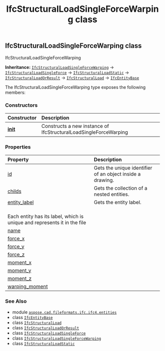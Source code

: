 ﻿---
title: IfcStructuralLoadSingleForceWarping class
second_title: Aspose.CAD for Python via .NET API References
description: 
type: docs
weight: 6500
url: /python-net/aspose.cad.fileformats.ifc.ifc4.entities/ifcstructuralloadsingleforcewarping/
is_root: false
---

## IfcStructuralLoadSingleForceWarping class

IfcStructuralLoadSingleForceWarping



**Inheritance:** [`IfcStructuralLoadSingleForceWarping`](/cad/python-net/aspose.cad.fileformats.ifc.ifc4.entities/ifcstructuralloadsingleforcewarping) → 
[`IfcStructuralLoadSingleForce`](/cad/python-net/aspose.cad.fileformats.ifc.ifc4.entities/ifcstructuralloadsingleforce) → 
[`IfcStructuralLoadStatic`](/cad/python-net/aspose.cad.fileformats.ifc.ifc4.entities/ifcstructuralloadstatic) → 
[`IfcStructuralLoadOrResult`](/cad/python-net/aspose.cad.fileformats.ifc.ifc4.entities/ifcstructuralloadorresult) → 
[`IfcStructuralLoad`](/cad/python-net/aspose.cad.fileformats.ifc.ifc4.entities/ifcstructuralload) → 
[`IfcEntityBase`](/cad/python-net/aspose.cad.fileformats.ifc/ifcentitybase)



The IfcStructuralLoadSingleForceWarping type exposes the following members:

### Constructors
| Constructor | Description |
| :- | :- |
| [__init__](/cad/python-net/aspose.cad.fileformats.ifc.ifc4.entities/ifcstructuralloadsingleforcewarping/__init__/#) | Constructs a new instance of IfcStructuralLoadSingleForceWarping |


### Properties
| Property | Description |
| :- | :- |
| [id](/cad/python-net/aspose.cad.fileformats.ifc.ifc4.entities/ifcstructuralloadsingleforcewarping/id) | Gets the unique identifier of an object inside a drawing. |
| [childs](/cad/python-net/aspose.cad.fileformats.ifc.ifc4.entities/ifcstructuralloadsingleforcewarping/childs) | Gets the collection of a nested entities. |
| [entity_label](/cad/python-net/aspose.cad.fileformats.ifc.ifc4.entities/ifcstructuralloadsingleforcewarping/entity_label) | Gets the entity label.<br/>Each entity has its label, which is unique and represents it in the file |
| [name](/cad/python-net/aspose.cad.fileformats.ifc.ifc4.entities/ifcstructuralloadsingleforcewarping/name) |  |
| [force_x](/cad/python-net/aspose.cad.fileformats.ifc.ifc4.entities/ifcstructuralloadsingleforcewarping/force_x) |  |
| [force_y](/cad/python-net/aspose.cad.fileformats.ifc.ifc4.entities/ifcstructuralloadsingleforcewarping/force_y) |  |
| [force_z](/cad/python-net/aspose.cad.fileformats.ifc.ifc4.entities/ifcstructuralloadsingleforcewarping/force_z) |  |
| [moment_x](/cad/python-net/aspose.cad.fileformats.ifc.ifc4.entities/ifcstructuralloadsingleforcewarping/moment_x) |  |
| [moment_y](/cad/python-net/aspose.cad.fileformats.ifc.ifc4.entities/ifcstructuralloadsingleforcewarping/moment_y) |  |
| [moment_z](/cad/python-net/aspose.cad.fileformats.ifc.ifc4.entities/ifcstructuralloadsingleforcewarping/moment_z) |  |
| [warping_moment](/cad/python-net/aspose.cad.fileformats.ifc.ifc4.entities/ifcstructuralloadsingleforcewarping/warping_moment) |  |



### See Also
* module [`aspose.cad.fileformats.ifc.ifc4.entities`](..)
* class [`IfcEntityBase`](/cad/python-net/aspose.cad.fileformats.ifc/ifcentitybase)
* class [`IfcStructuralLoad`](/cad/python-net/aspose.cad.fileformats.ifc.ifc4.entities/ifcstructuralload)
* class [`IfcStructuralLoadOrResult`](/cad/python-net/aspose.cad.fileformats.ifc.ifc4.entities/ifcstructuralloadorresult)
* class [`IfcStructuralLoadSingleForce`](/cad/python-net/aspose.cad.fileformats.ifc.ifc4.entities/ifcstructuralloadsingleforce)
* class [`IfcStructuralLoadSingleForceWarping`](/cad/python-net/aspose.cad.fileformats.ifc.ifc4.entities/ifcstructuralloadsingleforcewarping)
* class [`IfcStructuralLoadStatic`](/cad/python-net/aspose.cad.fileformats.ifc.ifc4.entities/ifcstructuralloadstatic)
